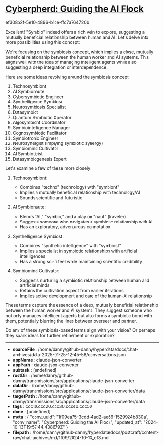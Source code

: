 # [Cyberpherd: Guiding the AI Flock](https://claude.ai/chat/1f09ea75-3cdd-4ad2-ae66-1529924b830a)

ef308b2f-5e10-4896-b1ce-ffc7a764720b

 Excellent! "Symbio" indeed offers a rich vein to explore, suggesting a mutually beneficial relationship between human and AI. Let's delve into more possibilities using this concept:

<antThinking>We're focusing on the symbiosis concept, which implies a close, mutually beneficial relationship between the human worker and AI systems. This aligns well with the idea of managing intelligent agents while also suggesting a deep integration or interdependence.</antThinking>

Here are some ideas revolving around the symbiosis concept:

1. Technosymbiont
2. AI Symbionaute
3. Cybersymbiotic Engineer
4. Synthelligence Symbiost
5. Neurosymbiosis Specialist
6. Datasymbiot
7. Quantum Symbiotic Operator
8. Algosymbiont Coordinator
9. Symbiointelligence Manager
10. Cognosymbiotic Facilitator
11. Symbiotronic Engineer
12. Neurosynergist (implying symbiotic synergy)
13. Symbiomind Cultivator
14. AI Symbioticist
15. Datasymbiogenesis Expert

Let's examine a few of these more closely:

1. Technosymbiont:
   - Combines "techno" (technology) with "symbiont"
   - Implies a mutually beneficial relationship with technology/AI
   - Sounds scientific and futuristic

2. AI Symbionaute:
   - Blends "AI," "symbio," and a play on "naut" (traveler)
   - Suggests someone who navigates a symbiotic relationship with AI
   - Has an exploratory, adventurous connotation

3. Synthelligence Symbiost:
   - Combines "synthetic intelligence" with "symbiost"
   - Implies a specialist in symbiotic relationships with artificial intelligences
   - Has a strong sci-fi feel while maintaining scientific credibility

4. Symbiomind Cultivator:
   - Suggests nurturing a symbiotic relationship between human and artificial minds
   - Retains the cultivation aspect from earlier iterations
   - Implies active development and care of the human-AI relationship

These terms capture the essence of a deep, mutually beneficial relationship between the human worker and AI systems. They suggest someone who not only manages intelligent agents but also forms a symbiotic bond with them, potentially blurring the lines between overseer and partner.

Do any of these symbiosis-based terms align with your vision? Or perhaps they spark ideas for further refinement or exploration?

---

* **sourceFile** : /home/danny/github-danny/hyperdata/docs/chat-archives/data-2025-01-25-12-45-58/conversations.json
* **appName** : claude-json-converter
* **appPath** : claude-json-converter
* **subtask** : [undefined]
* **rootDir** : /home/danny/github-danny/transmissions/src/applications/claude-json-converter
* **dataDir** : /home/danny/github-danny/transmissions/src/applications/claude-json-converter/data
* **targetPath** : /home/danny/github-danny/transmissions/src/applications/claude-json-converter/data
* **tags** : ccc10.ccc20.ccc30.ccc40.ccc50
* **done** : [undefined]
* **meta** : {
  "conv_uuid": "1f09ea75-3cdd-4ad2-ae66-1529924b830a",
  "conv_name": "Cyberpherd: Guiding the AI Flock",
  "updated_at": "2024-10-13T19:57:44.438679Z"
}
* **filepath** : /home/danny/github-danny/hyperdata/docs/postcraft/content-raw/chat-archives/md/1f09/2024-10-13_ef3.md